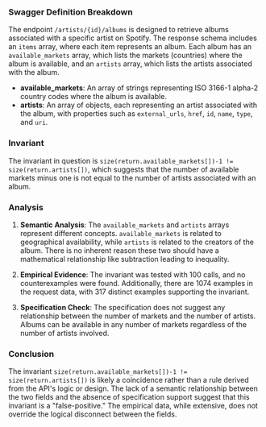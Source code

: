 ### Swagger Definition Breakdown
The endpoint `/artists/{id}/albums` is designed to retrieve albums associated with a specific artist on Spotify. The response schema includes an `items` array, where each item represents an album. Each album has an `available_markets` array, which lists the markets (countries) where the album is available, and an `artists` array, which lists the artists associated with the album.

- **available_markets**: An array of strings representing ISO 3166-1 alpha-2 country codes where the album is available.
- **artists**: An array of objects, each representing an artist associated with the album, with properties such as `external_urls`, `href`, `id`, `name`, `type`, and `uri`.

### Invariant
The invariant in question is `size(return.available_markets[])-1 != size(return.artists[])`, which suggests that the number of available markets minus one is not equal to the number of artists associated with an album.

### Analysis
1. **Semantic Analysis**: The `available_markets` and `artists` arrays represent different concepts. `available_markets` is related to geographical availability, while `artists` is related to the creators of the album. There is no inherent reason these two should have a mathematical relationship like subtraction leading to inequality.

2. **Empirical Evidence**: The invariant was tested with 100 calls, and no counterexamples were found. Additionally, there are 1074 examples in the request data, with 317 distinct examples supporting the invariant.

3. **Specification Check**: The specification does not suggest any relationship between the number of markets and the number of artists. Albums can be available in any number of markets regardless of the number of artists involved.

### Conclusion
The invariant `size(return.available_markets[])-1 != size(return.artists[])` is likely a coincidence rather than a rule derived from the API's logic or design. The lack of a semantic relationship between the two fields and the absence of specification support suggest that this invariant is a "false-positive." The empirical data, while extensive, does not override the logical disconnect between the fields.
